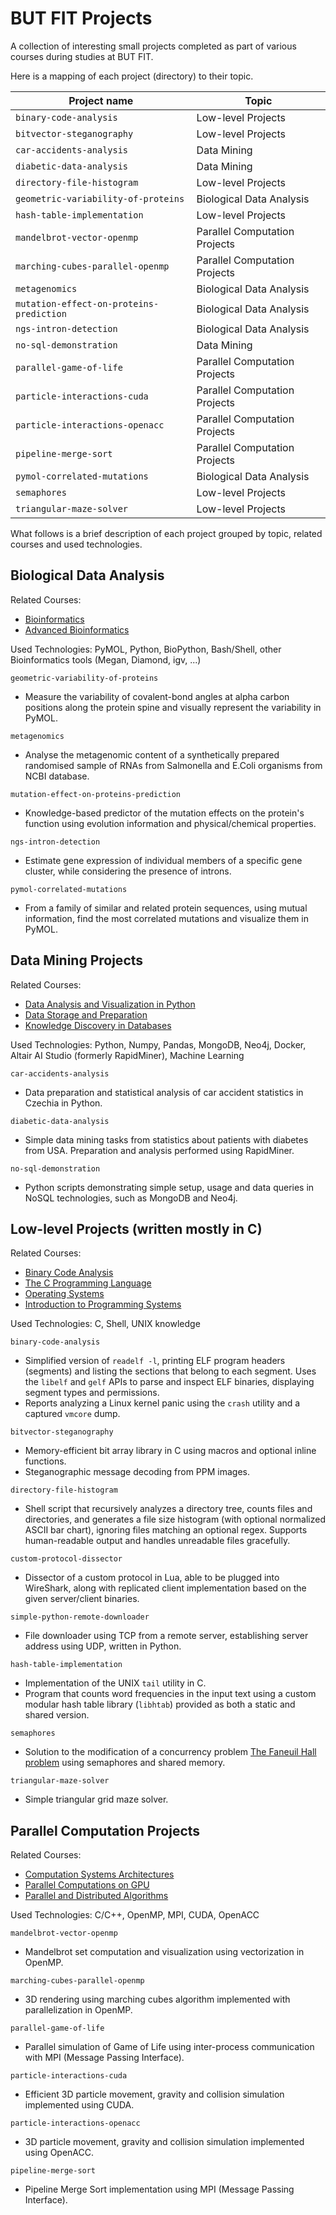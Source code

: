 # BUT FIT Projects
A collection of interesting small projects completed as part of various courses during studies at BUT FIT.

Here is a mapping of each project (directory) to their topic.

| Project name                               | Topic                         |
|--------------------------------------------|-------------------------------|
|`binary-code-analysis`                      | Low-level Projects            |
|`bitvector-steganography`                   | Low-level Projects            |
|`car-accidents-analysis`                    | Data Mining                   |
|`diabetic-data-analysis`                    | Data Mining                   |
|`directory-file-histogram`                  | Low-level Projects            |
|`geometric-variability-of-proteins`         | Biological Data Analysis      |
|`hash-table-implementation`                 | Low-level Projects            |
|`mandelbrot-vector-openmp`                  | Parallel Computation Projects |
|`marching-cubes-parallel-openmp`            | Parallel Computation Projects |
|`metagenomics`                              | Biological Data Analysis      |
|`mutation-effect-on-proteins-prediction`    | Biological Data Analysis      |
|`ngs-intron-detection`                      | Biological Data Analysis      |
|`no-sql-demonstration`                      | Data Mining                   |
|`parallel-game-of-life`                     | Parallel Computation Projects |
|`particle-interactions-cuda`                | Parallel Computation Projects |
|`particle-interactions-openacc`             | Parallel Computation Projects |
|`pipeline-merge-sort`                       | Parallel Computation Projects |
|`pymol-correlated-mutations`                | Biological Data Analysis      |
|`semaphores`                                | Low-level Projects            |
|`triangular-maze-solver`                    | Low-level Projects            |

What follows is a brief description of each project grouped by topic, related courses and used technologies.

## Biological Data Analysis

Related Courses:
- [Bioinformatics](https://www.fit.vut.cz/study/course/BIF)
- [Advanced Bioinformatics](https://www.fit.vut.cz/study/course/PBI)

Used Technologies: PyMOL, Python, BioPython, Bash/Shell, other Bioinformatics tools (Megan, Diamond, igv, ...)

`geometric-variability-of-proteins`
- Measure the variability of covalent-bond angles at alpha carbon positions along the protein spine and visually represent the variability in PyMOL.

`metagenomics`
- Analyse the metagenomic content of a synthetically prepared randomised sample of RNAs from Salmonella and E.Coli organisms from NCBI database.

`mutation-effect-on-proteins-prediction`
- Knowledge-based predictor of the mutation effects on the protein's function using evolution information and physical/chemical properties.

`ngs-intron-detection`
- Estimate gene expression of individual members of a specific gene cluster, while considering the presence of introns.

`pymol-correlated-mutations`
- From a family of similar and related protein sequences, using mutual information, find the most correlated mutations and visualize them in PyMOL.

## Data Mining Projects

Related Courses:

- [Data Analysis and Visualization in Python](https://www.fit.vut.cz/study/course/IZV/)
- [Data Storage and Preparation](https://www.fit.vut.cz/study/course/UPA/)
- [Knowledge Discovery in Databases](https://www.fit.vut.cz/study/course/ZZN/)

Used Technologies: Python, Numpy, Pandas, MongoDB, Neo4j, Docker, Altair AI Studio (formerly RapidMiner), Machine Learning

`car-accidents-analysis`
- Data preparation and statistical analysis of car accident statistics in Czechia in Python.

`diabetic-data-analysis`
- Simple data mining tasks from statistics about patients with diabetes from USA. Preparation and analysis performed using RapidMiner.

`no-sql-demonstration`
- Python scripts demonstrating simple setup, usage and data queries in NoSQL technologies, such as MongoDB and Neo4j.

## Low-level Projects (written mostly in C)

Related Courses:

- [Binary Code Analysis](https://www.fit.vut.cz/study/course/IAN/)
- [The C Programming Language](https://www.fit.vut.cz/study/course/IJC/)
- [Operating Systems](https://www.fit.vut.cz/study/course/IOS/)
- [Introduction to Programming Systems](https://www.fit.vut.cz/study/course/IZP/)

Used Technologies: C, Shell, UNIX knowledge

`binary-code-analysis`
- Simplified version of `readelf -l`, printing ELF program headers (segments) and listing the sections that belong to each segment. Uses the `libelf` and `gelf` APIs to parse and inspect ELF binaries, displaying segment types and permissions.
- Reports analyzing a Linux kernel panic using the `crash` utility and a captured `vmcore` dump.

`bitvector-steganography`
- Memory-efficient bit array library in C using macros and optional inline functions.
- Steganographic message decoding from PPM images.

`directory-file-histogram`
- Shell script that recursively analyzes a directory tree, counts files and directories, and generates a file size histogram (with optional normalized ASCII bar chart), ignoring files matching an optional regex. Supports human-readable output and handles unreadable files gracefully.

`custom-protocol-dissector`
- Dissector of a custom protocol in Lua, able to be plugged into WireShark, along with replicated client implementation based on the given server/client binaries.

`simple-python-remote-downloader`
- File downloader using TCP from a remote server, establishing server address using UDP, written in Python.

`hash-table-implementation`
- Implementation of the UNIX `tail` utility in C.
- Program that counts word frequencies in the input text using a custom modular hash table library (`libhtab`) provided as both a static and shared version.

`semaphores`
- Solution to the modification of a concurrency problem [The Faneuil Hall problem](https://greenteapress.com/semaphores/LittleBookOfSemaphores.pdf) using semaphores and shared memory.

`triangular-maze-solver`
- Simple triangular grid maze solver.

## Parallel Computation Projects

Related Courses:

- [Computation Systems Architectures](https://www.fit.vut.cz/study/course/AVS/)
- [Parallel Computations on GPU](https://www.fit.vut.cz/study/course/PCG/)
- [Parallel and Distributed Algorithms](https://www.fit.vut.cz/study/course/PRL/)

Used Technologies: C/C++, OpenMP, MPI, CUDA, OpenACC

`mandelbrot-vector-openmp`
- Mandelbrot set computation and visualization using vectorization in OpenMP.

`marching-cubes-parallel-openmp`
- 3D rendering using marching cubes algorithm implemented with parallelization in OpenMP.

`parallel-game-of-life`
- Parallel simulation of Game of Life using inter-process communication with MPI (Message Passing Interface).

`particle-interactions-cuda`
- Efficient 3D particle movement, gravity and collision simulation implemented using CUDA.

`particle-interactions-openacc`
- 3D particle movement, gravity and collision simulation implemented using OpenACC.

`pipeline-merge-sort`
- Pipeline Merge Sort implementation using MPI (Message Passing Interface).
